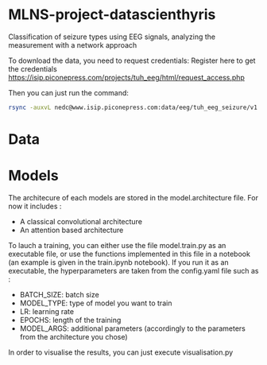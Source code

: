 # MLNS-project-datascienthyris
Classification of seizure types using EEG signals, analyzing the measurement with a network approach


To download the data, you need to request credentials:
Register here to get the credentials https://isip.piconepress.com/projects/tuh_eeg/html/request_access.php

Then you can just run the command:

```sh
rsync -auxvL nedc@www.isip.piconepress.com:data/eeg/tuh_eeg_seizure/v1.5.2/ data/
```

# Data


# Models

The architecure of each models are stored in the model.architecture file. For now it includes :
- A classical convolutional architecture
- An attention based architecture

To lauch a training, you can either use the file model.train.py as an executable file, or use the functions implemented in this file in a notebook (an example is given in the train.ipynb notebook). If you run it as an executable, the hyperparameters are taken from the config.yaml file such as :
-  BATCH_SIZE: batch size
-  MODEL_TYPE: type of model you want to train
-  LR: learning rate
-  EPOCHS: length of the training
-  MODEL_ARGS: additional parameters (accordingly to the parameters from the architecture you chose)

In order to visualise the results, you can just execute visualisation.py
